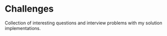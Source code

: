 # Challenges 
Collection of interesting questions and interview problems with my solution implementations.
